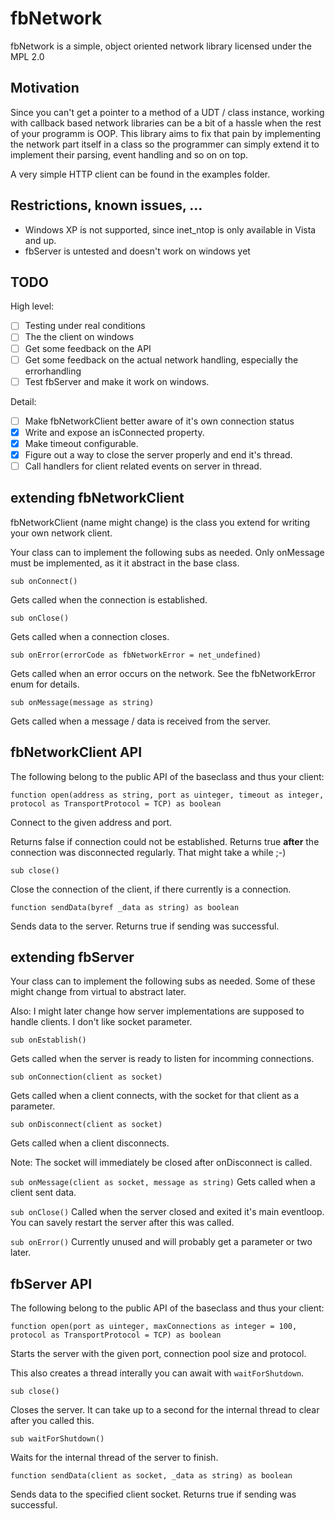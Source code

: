 # fbNetwork

fbNetwork is a simple, object oriented network library licensed under the MPL 2.0

## Motivation

Since you can't get a pointer to a method of a UDT / class instance, working with callback based
network libraries can be a bit of a hassle when the rest of your programm is OOP. This library aims to
fix that pain by implementing the network part itself in a class so the programmer can simply extend it to
implement their parsing, event handling and so on on top.

A very simple HTTP client can be found in the examples folder.

## Restrictions, known issues, ...

* Windows XP is not supported, since inet_ntop is only available in Vista and up.
* fbServer is untested and doesn't work on windows yet

## TODO

High level:

* [ ] Testing under real conditions
* [ ] The the client on windows
* [ ] Get some feedback on the API
* [ ] Get some feedback on the actual network handling, especially the errorhandling
* [ ] Test fbServer and make it work on windows.

Detail:

* [ ] Make fbNetworkClient better aware of it's own connection status
* [x] Write and expose an isConnected property.
* [x] Make timeout configurable.
* [x] Figure out a way to close the server properly and end it's thread.
* [ ] Call handlers for client related events on server in thread.

## extending fbNetworkClient

fbNetworkClient (name might change) is the class you extend for writing your own network client.

Your class can to implement the following subs  as needed. 
Only onMessage must be implemented, as it it abstract in the base class.

```sub onConnect()```

Gets called when the connection is established.

```sub onClose()```

Gets called when a connection closes.

```sub onError(errorCode as fbNetworkError = net_undefined)```

Gets called when an error occurs on the network. See the fbNetworkError enum for details.

```sub onMessage(message as string)```

Gets called when a message / data is received from the server. 

## fbNetworkClient API

The following belong to the public API of the baseclass and thus your client:

```function open(address as string, port as uinteger, timeout as integer, protocol as TransportProtocol = TCP) as boolean```

Connect to the given address and port. 

Returns false if connection could not be established. 
Returns true **after** the connection was disconnected regularly. That might take a while ;-)

```sub close()```

Close the connection of the client, if there currently is a connection.

```function sendData(byref _data as string) as boolean```

Sends data to the server. Returns true if sending was successful.

## extending fbServer

Your class can to implement the following subs  as needed. Some of these might change from virtual to abstract later.

Also: I might later change how server implementations are supposed to handle clients. I don't like socket parameter.

```sub onEstablish()```

Gets called when the server is ready to listen for incomming connections.

```sub onConnection(client as socket)```

Gets called when a client connects, with the socket for that client as a parameter.

```sub onDisconnect(client as socket)```

Gets called when a client disconnects.

Note: The socket will immediately be closed after onDisconnect is called.

```sub onMessage(client as socket, message as string)```
Gets called when a client sent data.

```sub onClose()```
Called when the server closed and exited it's main eventloop. You can savely restart the server after this was called.

```sub onError()```
Currently unused and will probably get a parameter or two later.

## fbServer API

The following belong to the public API of the baseclass and thus your client:

```function open(port as uinteger, maxConnections as integer = 100, protocol as TransportProtocol = TCP) as boolean```

Starts the server with the given port, connection pool size and protocol. 

This also creates a thread interally you can await with ```waitForShutdown```.

```sub close()```

Closes the server. It can take up to a second for the internal thread to clear after you called this.

```sub waitForShutdown()```

Waits for the internal thread of the server to finish. 


```function sendData(client as socket, _data as string) as boolean```

Sends data to the specified client socket. Returns true if sending was successful.
